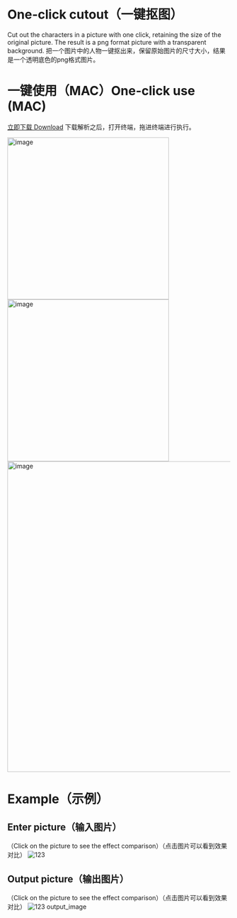 # One-click cutout（一键抠图）
Cut out the characters in a picture with one click, retaining the size of the original picture. The result is a png format picture with a transparent background.
把一个图片中的人物一键抠出来，保留原始图片的尺寸大小，结果是一个透明底色的png格式图片。

# 一键使用（MAC）One-click use (MAC)
[立即下载 Download](https://github.com/minkai95/cutout/raw/main/cutout/dist/remove_background_gui.zip)
下载解析之后，打开终端，拖进终端进行执行。

<img width="365" alt="image" src="https://github.com/minkai95/cutout/assets/33625547/3f1cd21c-ef36-42d0-9e54-3ef34094921d"><img width="365" alt="image" src="https://github.com/minkai95/cutout/assets/33625547/b4c61d36-7919-4736-8570-d4d51b377c2f">
<img width="700" alt="image" src="https://github.com/minkai95/cutout/assets/33625547/761a943d-f900-422b-8f94-737ae5c23296">


# Example（示例）

## Enter picture（输入图片）
（Click on the picture to see the effect comparison）（点击图片可以看到效果对比）
![123](https://github.com/minkai95/cutout/assets/33625547/b6610a6a-d025-4ad9-8b27-4dd51a4c67f4)
## Output picture（输出图片）
（Click on the picture to see the effect comparison）（点击图片可以看到效果对比）
![123 output_image](https://github.com/minkai95/cutout/assets/33625547/0e5a8958-bd1f-42b3-a796-671f11af9603)
